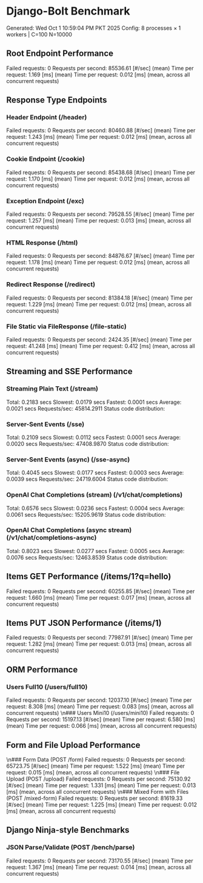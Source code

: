 # Django-Bolt Benchmark
Generated: Wed Oct  1 10:59:04 PM PKT 2025
Config: 8 processes × 1 workers | C=100 N=10000

## Root Endpoint Performance
Failed requests:        0
Requests per second:    85536.61 [#/sec] (mean)
Time per request:       1.169 [ms] (mean)
Time per request:       0.012 [ms] (mean, across all concurrent requests)

## Response Type Endpoints

### Header Endpoint (/header)
Failed requests:        0
Requests per second:    80460.88 [#/sec] (mean)
Time per request:       1.243 [ms] (mean)
Time per request:       0.012 [ms] (mean, across all concurrent requests)

### Cookie Endpoint (/cookie)
Failed requests:        0
Requests per second:    85438.68 [#/sec] (mean)
Time per request:       1.170 [ms] (mean)
Time per request:       0.012 [ms] (mean, across all concurrent requests)

### Exception Endpoint (/exc)
Failed requests:        0
Requests per second:    79528.55 [#/sec] (mean)
Time per request:       1.257 [ms] (mean)
Time per request:       0.013 [ms] (mean, across all concurrent requests)

### HTML Response (/html)
Failed requests:        0
Requests per second:    84876.67 [#/sec] (mean)
Time per request:       1.178 [ms] (mean)
Time per request:       0.012 [ms] (mean, across all concurrent requests)

### Redirect Response (/redirect)
Failed requests:        0
Requests per second:    81384.18 [#/sec] (mean)
Time per request:       1.229 [ms] (mean)
Time per request:       0.012 [ms] (mean, across all concurrent requests)

### File Static via FileResponse (/file-static)
Failed requests:        0
Requests per second:    2424.35 [#/sec] (mean)
Time per request:       41.248 [ms] (mean)
Time per request:       0.412 [ms] (mean, across all concurrent requests)

## Streaming and SSE Performance

### Streaming Plain Text (/stream)
  Total:	0.2183 secs
  Slowest:	0.0179 secs
  Fastest:	0.0001 secs
  Average:	0.0021 secs
  Requests/sec:	45814.2911
Status code distribution:

### Server-Sent Events (/sse)
  Total:	0.2109 secs
  Slowest:	0.0112 secs
  Fastest:	0.0001 secs
  Average:	0.0020 secs
  Requests/sec:	47408.9870
Status code distribution:

### Server-Sent Events (async) (/sse-async)
  Total:	0.4045 secs
  Slowest:	0.0177 secs
  Fastest:	0.0003 secs
  Average:	0.0039 secs
  Requests/sec:	24719.6004
Status code distribution:

### OpenAI Chat Completions (stream) (/v1/chat/completions)
  Total:	0.6576 secs
  Slowest:	0.0236 secs
  Fastest:	0.0004 secs
  Average:	0.0061 secs
  Requests/sec:	15205.9619
Status code distribution:

### OpenAI Chat Completions (async stream) (/v1/chat/completions-async)
  Total:	0.8023 secs
  Slowest:	0.0277 secs
  Fastest:	0.0005 secs
  Average:	0.0076 secs
  Requests/sec:	12463.8539
Status code distribution:

## Items GET Performance (/items/1?q=hello)
Failed requests:        0
Requests per second:    60255.85 [#/sec] (mean)
Time per request:       1.660 [ms] (mean)
Time per request:       0.017 [ms] (mean, across all concurrent requests)

## Items PUT JSON Performance (/items/1)
Failed requests:        0
Requests per second:    77987.91 [#/sec] (mean)
Time per request:       1.282 [ms] (mean)
Time per request:       0.013 [ms] (mean, across all concurrent requests)

## ORM Performance
### Users Full10 (/users/full10)
Failed requests:        0
Requests per second:    12037.10 [#/sec] (mean)
Time per request:       8.308 [ms] (mean)
Time per request:       0.083 [ms] (mean, across all concurrent requests)
\n### Users Mini10 (/users/mini10)
Failed requests:        0
Requests per second:    15197.13 [#/sec] (mean)
Time per request:       6.580 [ms] (mean)
Time per request:       0.066 [ms] (mean, across all concurrent requests)

## Form and File Upload Performance
\n### Form Data (POST /form)
Failed requests:        0
Requests per second:    65723.75 [#/sec] (mean)
Time per request:       1.522 [ms] (mean)
Time per request:       0.015 [ms] (mean, across all concurrent requests)
\n### File Upload (POST /upload)
Failed requests:        0
Requests per second:    75130.92 [#/sec] (mean)
Time per request:       1.331 [ms] (mean)
Time per request:       0.013 [ms] (mean, across all concurrent requests)
\n### Mixed Form with Files (POST /mixed-form)
Failed requests:        0
Requests per second:    81619.33 [#/sec] (mean)
Time per request:       1.225 [ms] (mean)
Time per request:       0.012 [ms] (mean, across all concurrent requests)

## Django Ninja-style Benchmarks
### JSON Parse/Validate (POST /bench/parse)
Failed requests:        0
Requests per second:    73170.55 [#/sec] (mean)
Time per request:       1.367 [ms] (mean)
Time per request:       0.014 [ms] (mean, across all concurrent requests)

